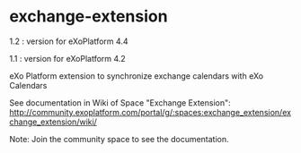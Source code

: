 exchange-extension
==================

1.2 : version for eXoPlatform 4.4

1.1 : version for eXoPlatform 4.2

eXo Platform extension to synchronize exchange calendars with eXo Calendars

See documentation in Wiki of Space "Exchange Extension":
http://community.exoplatform.com/portal/g/:spaces:exchange_extension/exchange_extension/wiki/

Note: Join the community space to see the documentation.

